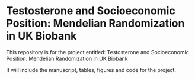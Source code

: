 # Testosterone and Socioeconomic Position: Mendelian Randomization in UK Biobank

This repository is for the project entitled: Testosterone and Socioeconomic Position: Mendelian Randomization in UK Biobank

It will include the manuscript, tables, figures and code for the project.

